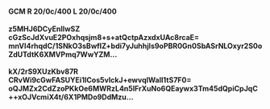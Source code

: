 #### GCM R 20/0c/400 L 20/0c/400
**z5MHJ6DCyEnlIwSZ**<br/>**cGzScJdXvuE2POxhqsjm8+s+atQctpAzxdxUAc8rcaE=**<br/>**mnVI4rhqdC/1SNkO3sBwfIZ+bdi7yJuhhjls9oPBR0Gn0SbASrNLOxyr2S0oZdUTdtK6XMVPmq7WwYZM...**<br/><br/>
**kX/2rS9XUzKbv87R**<br/>**CRvWi9cGwFASUYEi1lCos5vlckJ+ewvqlWalI1tS7F0=**<br/>**oQJMZx2CdZzoPKkOe6MWRzL4n5lFrXuNo6QEaywx3Tm45dQpiCpJqC++xOJVcmiX4t/6X1PMDo9DdMzu...**